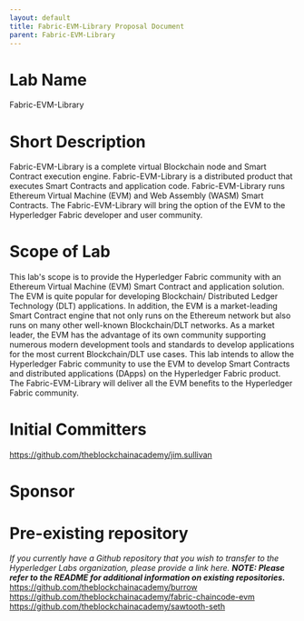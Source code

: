 ```yaml
---
layout: default
title: Fabric-EVM-Library Proposal Document
parent: Fabric-EVM-Library
---
```

# Lab Name
Fabric-EVM-Library

# Short Description

Fabric-EVM-Library is a complete virtual Blockchain node and Smart Contract execution engine. Fabric-EVM-Library is a distributed product that executes Smart Contracts and application code. Fabric-EVM-Library runs Ethereum Virtual Machine (EVM) and Web Assembly (WASM) Smart Contracts. The Fabric-EVM-Library will bring the option of the EVM to the Hyperledger Fabric developer and user community.

# Scope of Lab
This lab's scope is to provide the Hyperledger Fabric community with an Ethereum Virtual Machine (EVM) Smart Contract and application solution. The EVM is quite popular for developing Blockchain/ Distributed Ledger Technology (DLT) applications. In addition, the EVM is a market-leading Smart Contract engine that not only runs on the Ethereum network but also runs on many other well-known Blockchain/DLT networks. As a market leader, the EVM has the advantage of its own community supporting numerous modern development tools and standards to develop applications for the most current Blockchain/DLT use cases. This lab intends to allow the Hyperledger Fabric community to use the EVM to develop Smart Contracts and distributed applications (DApps) on the Hyperledger Fabric product. The Fabric-EVM-Library will deliver all the EVM benefits to the Hyperledger Fabric community.

# Initial Committers

 https://github.com/theblockchainacademy/jim.sullivan

# Sponsor



# Pre-existing repository
_If you currently have a Github repository that you wish to transfer to the Hyperledger Labs organization, please provide a link here. **NOTE: Please refer to the README for additional information on existing repositories.**_
https://github.com/theblockchainacademy/burrow
https://github.com/theblockchainacademy/fabric-chaincode-evm
https://github.com/theblockchainacademy/sawtooth-seth

